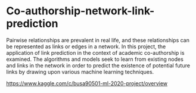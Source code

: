 # Co-authorship-network-link-prediction
Pairwise relationships are prevalent in real life, and these relationships can be represented as links or edges in a network. In this project, the application of link prediction in the context of academic co-authorship is examined. The algorithms and models seek to learn from existing nodes and links in the network in order to predict the existence of potential future links by drawing upon various machine learning techniques.


https://www.kaggle.com/c/busa90501-ml-2020-project/overview
